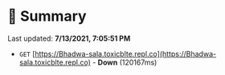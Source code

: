 # 📖 Summary
Last updated: **7/13/2021, 7:05:51 PM**

- `GET` [https://Bhadwa-sala.toxicblte.repl.co](https://Bhadwa-sala.toxicblte.repl.co) - **Down** (120167ms)
